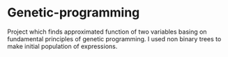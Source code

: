 # Genetic-programming
Project which finds approximated function of two  variables basing on fundamental principles of genetic programming. 
I used non binary trees to make initial population of expressions.
